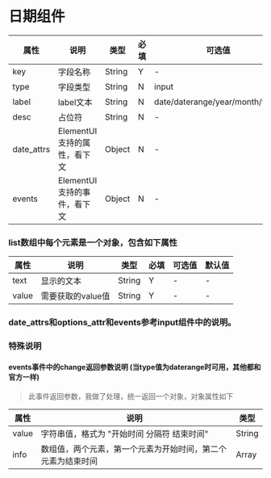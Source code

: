 # 日期组件

| 属性 |说明    |    类型   |  必填   |    可选值    |  默认值 |
| --- | --- | --- | --- | ---- | ---- |
| key        |      字段名称   |  String   |    Y  |    -   |   -    |
| type        |      字段类型   |  String   |    N  |    input   |   input    |
| label        |     label文本   |  String   |    N  |    date/daterange/year/month/week   |   -    |
| desc        |     占位符   |  String   |    N  |    -   |   -    |
| date_attrs        |      ElementUI支持的属性，看下文   |  Object   |    N  |    -   |   {}    |
| events        |      ElementUI支持的事件，看下文   |  Object   |    N  |    -   |   {}    |


### list数组中每个元素是一个对象，包含如下属性
|属性        |      说明    |    类型   |         必填     |    可选值    |        默认值 |
| --- | --- | --- | --- |----|----|
| text        |      显示的文本   |  String   |  Y    |    -   |   -    |
| value        |      需要获取的value值   |  String   |    Y  |    -   |   -    |


### date_attrs和options_attr和events参考input组件中的说明。

### 特殊说明
#### events事件中的change返回参数说明 **(当type值为daterange时可用，其他都和官方一样)**
>此事件返回参数，我做了处理，统一返回一个对象，对象属性如下

|属性        |      说明    |    类型   |
| --- | --- | --- |
| value        |      字符串值，格式为  "开始时间 分隔符 结束时间"   |  String   |
| info        |      数组值，两个元素，第一个元素为开始时间，第二个元素为结束时间   |  Array   |



